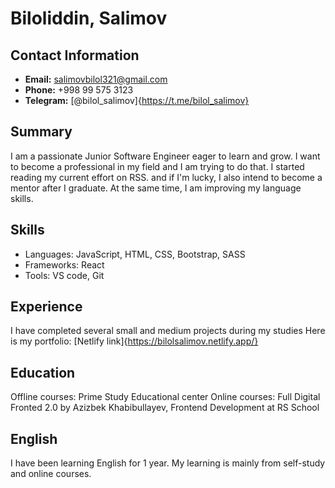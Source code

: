 # Biloliddin, Salimov

## Contact Information

- <b>Email:</b> salimovbilol321@gmail.com
- <b>Phone:</b> +998 99 575 3123
- <b>Telegram:</b> [@bilol_salimov]{https://t.me/bilol_salimov}

## Summary

I am a passionate Junior Software Engineer eager to learn and grow.
I want to become a professional in my field and I am trying to do that. I started reading my current effort on RSS. and if I'm lucky, I also intend to become a mentor after I graduate.
At the same time, I am improving my language skills.

## Skills

- Languages: JavaScript, HTML, CSS, Bootstrap, SASS
- Frameworks: React
- Tools: VS code, Git

## Experience

I have completed several small and medium projects during my studies
Here is my portfolio: [Netlify link]{https://bilolsalimov.netlify.app/}

## Education

Offline courses: Prime Study Educational center
Online courses: Full Digital Fronted 2.0 by Azizbek Khabibullayev, Frontend Development at RS School

## English

I have been learning English for 1 year. My learning is mainly from self-study and online courses.
